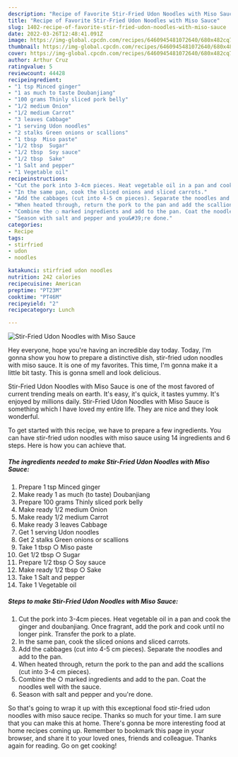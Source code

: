 ```yaml
---
description: "Recipe of Favorite Stir-Fried Udon Noodles with Miso Sauce"
title: "Recipe of Favorite Stir-Fried Udon Noodles with Miso Sauce"
slug: 1402-recipe-of-favorite-stir-fried-udon-noodles-with-miso-sauce
date: 2022-03-26T12:48:41.091Z
image: https://img-global.cpcdn.com/recipes/6460945481072640/680x482cq70/stir-fried-udon-noodles-with-miso-sauce-recipe-main-photo.jpg
thumbnail: https://img-global.cpcdn.com/recipes/6460945481072640/680x482cq70/stir-fried-udon-noodles-with-miso-sauce-recipe-main-photo.jpg
cover: https://img-global.cpcdn.com/recipes/6460945481072640/680x482cq70/stir-fried-udon-noodles-with-miso-sauce-recipe-main-photo.jpg
author: Arthur Cruz
ratingvalue: 5
reviewcount: 44428
recipeingredient:
- "1 tsp Minced ginger"
- "1 as much to taste Doubanjiang"
- "100 grams Thinly sliced pork belly"
- "1/2 medium Onion"
- "1/2 medium Carrot"
- "3 leaves Cabbage"
- "1 serving Udon noodles"
- "2 stalks Green onions or scallions"
- "1 tbsp  Miso paste"
- "1/2 tbsp  Sugar"
- "1/2 tbsp  Soy sauce"
- "1/2 tbsp  Sake"
- "1 Salt and pepper"
- "1 Vegetable oil"
recipeinstructions:
- "Cut the pork into 3-4cm pieces. Heat vegetable oil in a pan and cook the ginger and doubanjiang. Once fragrant, add the pork and cook until no longer pink. Transfer the pork to a plate."
- "In the same pan, cook the sliced onions and sliced carrots."
- "Add the cabbages (cut into 4-5 cm pieces). Separate the noodles and add to the pan."
- "When heated through, return the pork to the pan and add the scallions (cut into 3-4 cm pieces)."
- "Combine the ○ marked ingredients and add to the pan. Coat the noodles well with the sauce."
- "Season with salt and pepper and you&#39;re done."
categories:
- Recipe
tags:
- stirfried
- udon
- noodles

katakunci: stirfried udon noodles 
nutrition: 242 calories
recipecuisine: American
preptime: "PT23M"
cooktime: "PT46M"
recipeyield: "2"
recipecategory: Lunch

---
```



![Stir-Fried Udon Noodles with Miso Sauce](https://img-global.cpcdn.com/recipes/6460945481072640/680x482cq70/stir-fried-udon-noodles-with-miso-sauce-recipe-main-photo.jpg)

Hey everyone, hope you're having an incredible day today. Today, I'm gonna show you how to prepare a distinctive dish, stir-fried udon noodles with miso sauce. It is one of my favorites. This time, I'm gonna make it a little bit tasty. This is gonna smell and look delicious.

Stir-Fried Udon Noodles with Miso Sauce is one of the most favored of current trending meals on earth. It's easy, it's quick, it tastes yummy. It's enjoyed by millions daily. Stir-Fried Udon Noodles with Miso Sauce is something which I have loved my entire life. They are nice and they look wonderful.




To get started with this recipe, we have to prepare a few ingredients. You can have stir-fried udon noodles with miso sauce using 14 ingredients and 6 steps. Here is how you can achieve that.

<!--inarticleads1-->

##### The ingredients needed to make Stir-Fried Udon Noodles with Miso Sauce:

1. Prepare 1 tsp Minced ginger
1. Make ready 1 as much (to taste) Doubanjiang
1. Prepare 100 grams Thinly sliced pork belly
1. Make ready 1/2 medium Onion
1. Make ready 1/2 medium Carrot
1. Make ready 3 leaves Cabbage
1. Get 1 serving Udon noodles
1. Get 2 stalks Green onions or scallions
1. Take 1 tbsp ○ Miso paste
1. Get 1/2 tbsp ○ Sugar
1. Prepare 1/2 tbsp ○ Soy sauce
1. Make ready 1/2 tbsp ○ Sake
1. Take 1 Salt and pepper
1. Take 1 Vegetable oil




<!--inarticleads2-->

##### Steps to make Stir-Fried Udon Noodles with Miso Sauce:

1. Cut the pork into 3-4cm pieces. Heat vegetable oil in a pan and cook the ginger and doubanjiang. Once fragrant, add the pork and cook until no longer pink. Transfer the pork to a plate.
1. In the same pan, cook the sliced onions and sliced carrots.
1. Add the cabbages (cut into 4-5 cm pieces). Separate the noodles and add to the pan.
1. When heated through, return the pork to the pan and add the scallions (cut into 3-4 cm pieces).
1. Combine the ○ marked ingredients and add to the pan. Coat the noodles well with the sauce.
1. Season with salt and pepper and you&#39;re done.




So that's going to wrap it up with this exceptional food stir-fried udon noodles with miso sauce recipe. Thanks so much for your time. I am sure that you can make this at home. There's gonna be more interesting food at home recipes coming up. Remember to bookmark this page in your browser, and share it to your loved ones, friends and colleague. Thanks again for reading. Go on get cooking!
